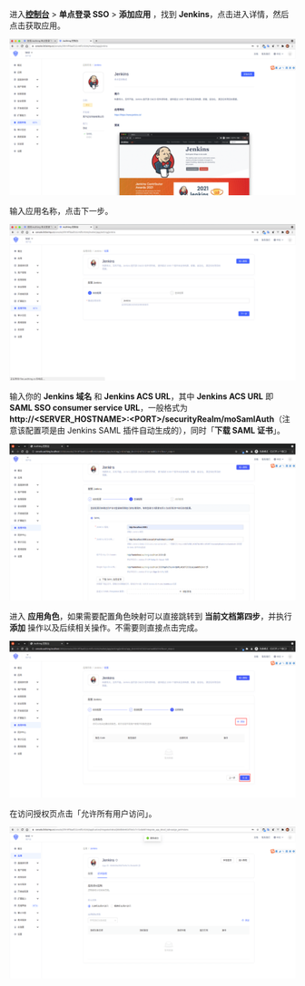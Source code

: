 <IntegrationDetailCard :title="`在 ${$localeConfig.brandName} 中创建应用`">

进入[**控制台**](https://console.genauth.ai) > **单点登录 SSO** > **添加应用** ，找到 **Jenkins**，点击进入详情，然后点击获取应用。

<img src="../../images/integration/jenkins/1-1.png" class="md-img-padding" />

输入应用名称，点击下一步。

<img src="../../images/integration/jenkins/1-2.png" class="md-img-padding" />

输入你的 **Jenkins 域名** 和 **Jenkins ACS URL**，其中 **Jenkins ACS URL** 即 **SAML SSO consumer service URL**，一般格式为 **http://&lt;SERVER_HOSTNAME&gt;:&lt;PORT&gt;/securityRealm/moSamlAuth**（注意该配置项是由 Jenkins SAML 插件自动生成的），同时「**下载 SAML 证书**」。

<img src="../../images/integration/jenkins/fix1-1.png" class="md-img-padding" />

进入 **应用角色**，如果需要配置角色映射可以直接跳转到 **当前文档第四步**，并执行 **添加** 操作以及后续相关操作。不需要则直接点击完成。

<img src="../../images/integration/jenkins/fix1-2.png" class="md-img-padding" />

在访问授权页点击「允许所有用户访问」。

<img src="../../images/integration/jenkins/1-4.png" class="md-img-padding" />

</IntegrationDetailCard>
